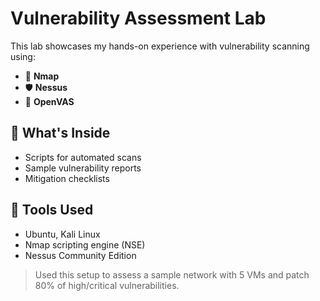 # Vulnerability Assessment Lab

This lab showcases my hands-on experience with vulnerability scanning using:
- 🔎 **Nmap**
- 🛡️ **Nessus**
- 🧪 **OpenVAS**

## 🚀 What's Inside
- Scripts for automated scans
- Sample vulnerability reports
- Mitigation checklists

## 📂 Tools Used
- Ubuntu, Kali Linux
- Nmap scripting engine (NSE)
- Nessus Community Edition

> Used this setup to assess a sample network with 5 VMs and patch 80% of high/critical vulnerabilities.
